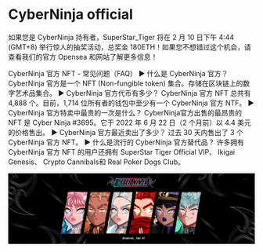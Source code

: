 # CyberNinja official

如果您是 CyberNinja 持有者，SuperStar_Tiger 将在 2 月 10 日下午 4:44 (GMT+8) 举行惊人的抽奖活动，总奖金 180ETH！如果您不想错过这个机会，请查看我们的官方 Opensea 和网站了解更多信息！

CyberNinja 官方 NFT - 常见问题（FAQ）
▶ 什么是 CyberNinja 官方？
CyberNinja 官方是一个 NFT (Non-fungible token) 集合。存储在区块链上的数字艺术品集合。
▶ CyberNinja 官方代币有多少？
CyberNinja 官方 NFT 总共有 4,888 个。目前，1,714 位所有者的钱包中至少有一个 CyberNinja 官方 NTF。
▶ CyberNinja 官方特卖中最贵的一次是什么？
CyberNinja官方出售的最昂贵的 NFT 是 Cyber Ninja #3695。它于 2022 年 6 月 22 日（2 个月前）以 4.4 美元的价格售出。
▶ CyberNinja 官方最近卖出了多少？
过去 30 天内售出了 3 个 CyberNinja 官方 NFT。
▶ 什么是流行的 CyberNinja 官方替代品？
许多拥有 CyberNinja 官方 NFT 的用户还拥有 SuperStar Tiger Official VIP、 Ikigai Genesis、 Crypto Cannibals和 Real Poker Dogs Club。

![nft](unnamed.jpg)

